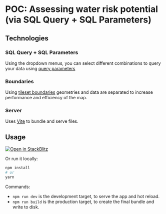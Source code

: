 # POC: Assessing water risk potential (via SQL Query + SQL Parameters)
## Technologies
### SQL Query + SQL Parameters
Using the dropdown menus, you can select different combinations to query your data using [query parameters](https://docs.carto.com/carto-for-developers/carto-for-react/guides/query-parameters)

### Boundaries
Using [tileset boundaries](https://docs.carto.com/carto-for-developers/guides/use-boundaries-in-your-application) geometries and data are separated to increase performance and efficiency of the map.

### Server
Uses [Vite](https://vitejs.dev/) to bundle and serve files.


## Usage

[![Open in StackBlitz](https://developer.stackblitz.com/img/open_in_stackblitz.svg)](https://stackblitz.com/github/CartoDB/carto-tam-public/tree/master/2024/383294-wri-map-migration/two-layer-boundary?file=index.ts)

Or run it locally:

```bash
npm install
# or
yarn
```

Commands:
* `npm run dev` is the development target, to serve the app and hot reload.
* `npm run build` is the production target, to create the final bundle and write to disk.
